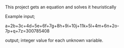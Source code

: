 This project gets an equation and solves it heuristically


Example input;

a+2b+3c+4d+5e+6f+7g+8h+9i+10j+11k+5l+4m+6n+2o-7p+q+7z=300785408

output; integer value for each unknown variable.
